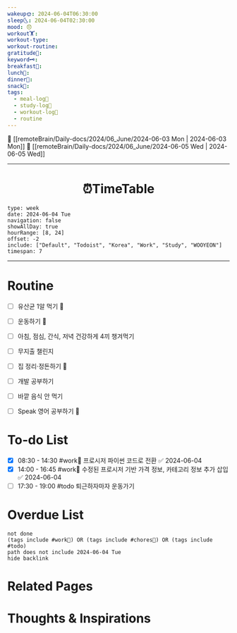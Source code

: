 ```yaml
---
wakeup🌞: 2024-06-04T06:30:00
sleep🌜: 2024-06-04T02:30:00
mood: 😞
workout🏋️: 
workout-type: 
workout-routine: 
gratitude🙏: 
keyword🗝️: 
breakfast🍳: 
lunch🍚: 
dinner🥗: 
snack🍬: 
tags:
  - meal-log📝
  - study-log📓
  - workout-log💪
  - routine
---
```


🔺 [[remoteBrain/Daily-docs/2024/06_June/2024-06-03 Mon | 2024-06-03 Mon]]
🔻 [[remoteBrain/Daily-docs/2024/06_June/2024-06-05 Wed | 2024-06-05 Wed]]
___
<h1> <center>⏰TimeTable </center> </h1>

```gEvent
type: week
date: 2024-06-04 Tue
navigation: false
showAllDay: true
hourRange: [8, 24]
offset: -2
include: ["Default", "Todoist", "Korea", "Work", "Study", "WOOYEON"]
timespan: 7
```

--- 


# Routine 

- [ ] 유산균 1알 먹기 🔼 
- [ ] 운동하기 🔼
- [ ] 아침, 점심, 간식, 저녁 건강하게 4끼 챙겨먹기
- [ ] 무지출 챌린지 
- [ ] 집 정리·정돈하기 🔼
- [ ] 개발 공부하기
- [ ] 바깥 음식 안 먹기 
- [ ] Speak 영어 공부하기 🔼 


# To-do List

- [x] 08:30 - 14:30 #work💼 프로시저 파이썬 코드로 전환 ✅ 2024-06-04
- [x] 14:00 - 16:45 #work💼 수정된 프로시저 기반 가격 정보, 카테고리 정보 추가 삽입 ✅ 2024-06-04
- [ ] 17:30 - 19:00 #todo 퇴근하자마자 운동가기

# Overdue List
```tasks
not done
(tags include #work💼) OR (tags include #chores🧺) OR (tags include #todo)
path does not include 2024-06-04 Tue
hide backlink
```

# Related Pages



# Thoughts & Inspirations


